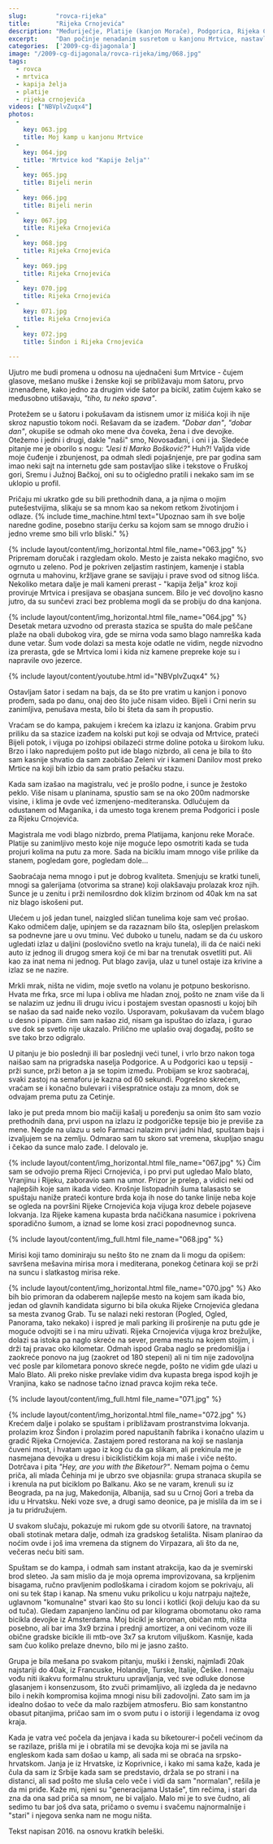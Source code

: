 ```yaml
---
slug:        "rovca-rijeka"
title:       "Rijeka Crnojevića"
description: "Međuriječje, Platije (kanjon Morače), Podgorica, Rijeka Crnojevića"
excerpt:     "Dan počinje nenadanim susretom u kanjonu Mrtvice, nastavlja prženjem na magistrali i završava novim nenadanim susretom u Rijeci Crnojevića." 
categories:  ['2009-cg-dijagonala']
image: "/2009-cg-dijagonala/rovca-rijeka/img/068.jpg"
tags:
  - rovca
  - mrtvica
  - kapija želja
  - platije
  - rijeka crnojevića
videos: ["NBVplvZuqx4"]
photos:
  -
    key: 063.jpg
    title: Moj kamp u kanjonu Mrtvice
  -
    key: 064.jpg
    title: 'Mrtvice kod "Kapije želja"'
  -
    key: 065.jpg
    title: Bijeli nerin
  -
    key: 066.jpg
    title: Bijeli nerin
  -
    key: 067.jpg
    title: Rijeka Crnojevića
  -
    key: 068.jpg
    title: Rijeka Crnojevića
  -
    key: 069.jpg
    title: Rijeka Crnojevića
  -
    key: 070.jpg
    title: Rijeka Crnojevića
  -
    key: 071.jpg
    title: Rijeka Crnojevića
  -
    key: 072.jpg
    title: Šinđon i Rijeka Crnojevića
    
---
```



Ujutro me budi promena u odnosu na ujednačeni šum Mrtvice - čujem glasove, mešano muške i ženske koji se približavaju 
mom šatoru, prvo iznenađene, kako jedno za drugim vide šator pa bicikl, zatim čujem kako se međusobno utišavaju, 
*"tiho, tu neko spava"*.

Protežem se u šatoru i pokušavam da istisnem umor iz mišića koji ih nije skroz napustio tokom noći. Rešavam da se izađem.
*"Dobar dan"*, *"dobar dan"*, okupiše se odmah oko mene dva čoveka, žena i dve devojke. Otežemo i jedni i drugi, dakle "naši" 
smo, Novosađani, i oni i ja. Sledeće pitanje me je oborilo s nogu: *"Jesi ti Marko Bošković?"* Huh?! Valjda vide moje čuđenje
i zbunjenost, pa odmah sledi pojašnjenje, pre par godina sam imao neki sajt na internetu gde sam postavljao slike i 
tekstove o Fruškoj gori, Sremu i Južnoj Bačkoj, oni su to očigledno pratili i nekako sam im se uklopio u profil.

Pričaju mi ukratko gde su bili prethodnih dana, a ja njima o mojim putešestvijima, slikaju se sa mnom kao sa nekom
retkom životinjom i odlaze.
{% include time_machine.html text="Upoznao sam ih sve bolje naredne godine, posebno stariju ćerku sa kojom sam se mnogo družio i jedno vreme smo bili vrlo bliski." %}

{% include layout/content/img_horizontal.html file_name="063.jpg" %}
Pripremam doručak i razgledam okolo. Mesto je zaista nekako magično, svo ogrnuto u zeleno. Pod je pokriven zeljastim rastinjem,
kamenje i stabla ogrnuta u mahovinu, kržljave grane se savijaju i prave svod od sitnog lišća. Nekoliko metara dalje je mali kameni 
prerast - "kapija želja" kroz koji proviruje Mrtvica i presijava se obasjana suncem. Bilo je već dovoljno kasno jutro, da
su sunčevi zraci bez problema mogli da se probiju do dna kanjona.

{% include layout/content/img_horizontal.html file_name="064.jpg" %}
Desetak metara uzvodno od prerasta stazica se spušta do male peščane plaže na obali dubokog vira, gde se mirna voda samo
blago namreška kada dune vetar. Šum vode dolazi sa mesta koje odatle ne vidim, negde nizvodno iza prerasta, gde se Mrtvica
lomi i kida niz kamene prepreke koje su i napravile ovo jezerce.

{% include layout/content/youtube.html id="NBVplvZuqx4" %}

Ostavljam šator i sedam na bajs, da se što pre vratim u kanjon i ponovo prođem, sada po danu, onaj deo što juče nisam video. Bijeli
i Crni nerin su zanimljiva, penušava mesta, bilo bi šteta da sam ih propustio. 

Vraćam se do kampa, pakujem i krećem ka izlazu iz kanjona. Grabim prvu priliku da sa stazice izađem na kolski put koji se odvaja od
Mrtvice, prateći Bijeli potok, i vijuga po izohipsi obilazeći strme doline potoka u širokom luku. Brzo i lako napredujem pošto 
put ide blago nizbrdo, ali cena je bila to što sam kasnije shvatio da sam zaobišao Zeleni vir i kameni Danilov most preko 
Mrtice na koji bih izbio da sam pratio pešačku stazu.

Kada sam izašao na magistralu, već je prošlo podne, i sunce je žestoko peklo. Više nisam u planinama, spustio sam se na oko 
200m nadmorske visine, i klima je ovde već izmenjeno-mediteranska. Odlučujem da odustanem od Maganika, i da umesto toga 
krenem prema Podgorici i posle za Rijeku Crnojevića.

Magistrala me vodi blago nizbrdo, prema Platijama, kanjonu reke Morače. Platije su zanimljivo mesto koje nije moguće lepo 
osmotriti kada se tuda projuri kolima na putu za more. Sada na biciklu imam mnogo više prilike da stanem, pogledam gore,
pogledam dole...

Saobraćaja nema mnogo i put je dobrog kvaliteta. Smenjuju se kratki tuneli, mnogi sa galerijama (otvorima sa strane)
koji olakšavaju prolazak kroz njih. Sunce je u zenitu i prži nemilosrdno dok klizim brzinom od 40ak km na sat niz
blago iskošeni put. 

Ulećem u još jedan tunel, naizgled sličan tunelima koje sam već prošao. Kako odmičem dalje, 
upinjem se da razaznam bilo šta, oslepljen prelaskom sa podnevne jare u ovu tminu. Već duboko u tunelu, nadam se da ću 
uskoro ugledati izlaz u daljini (poslovično svetlo na kraju tunela), ili da će naići neki auto iz 
jednog ili drugog smera koji će mi bar na trenutak osvetliti put. Ali kao za inat nema ni jednog. Put blago zavija, ulaz u
tunel ostaje iza krivine a izlaz se ne nazire. 

Mrkli mrak, ništa ne vidim, moje svetlo na volanu je potpuno beskorisno.
Hvata me frka, srce mi lupa i obliva me hladan znoj, pošto ne znam više da li se nalazim uz jednu ili drugu ivicu i postajem svestan
opasnosti u kojoj bih se našao da sad naiđe neko vozilo. Usporavam, pokušavam da vučem blago u desno i pipam. čim sam
našao zid, nisam ga ispuštao do izlaza, i gurao sve dok se svetlo nije ukazalo. Prilično me uplašio ovaj događaj, pošto
se sve tako brzo odigralo.

U pitanju je bio poslednji ili bar poslednji veći tunel, i vrlo brzo nakon toga naišao sam na prigradska naselja Podgorice.
A u Podgorici kao u tepsiji - prži sunce, prži beton a ja se topim između. Probijam se kroz saobraćaj, svaki zastoj na 
semaforu je kazna od 60 sekundi. Pogrešno skrećem, vraćam se i konačno bulevari i višespratnice ostaju za mnom, dok se 
odvajam prema putu za Cetinje.

Iako je put preda mnom bio mačiji kašalj u poređenju sa onim što sam vozio prethodnih dana, prvi uspon na izlazu iz 
podgoričke tepsije bio je previše za mene. Negde na ulazu u selo Farmaci nalazim prvi jadni
hlad, spuštam bajs i izvaljujem se na zemlju. Odmarao sam tu skoro sat vremena, skupljao snagu i čekao da sunce malo zađe.
I delovalo je. 

{% include layout/content/img_horizontal.html file_name="067.jpg" %}
Čim sam se odvojio prema Rijeci Crnojevića, i po prvi put ugledao Malo blato, Vranjinu i Rijeku, zaboravio sam na umor.
Prizor je prelep, a vidici neki od najlepših koje sam ikada video. Krošnje listopadnih šuma talasasto se spuštaju naniže
prateći konture brda koja ih nose do tanke linije neba koje se ogleda na površini Rijeke Crnojevića koja vijuga kroz debele
pojaseve lokvanja. Iza Rijeke kamena kupasta brda načičkana nasumice i pokrivena sporadično šumom, a iznad se lome kosi zraci
popodnevnog sunca. 

{% include layout/content/img_full.html file_name="068.jpg" %}

Mirisi koji tamo dominiraju su nešto što ne znam da li mogu da opišem: savršena mešavina mirisa mora i mediterana, ponekog
četinara koji se prži na suncu i slatkastog mirisa reke.

{% include layout/content/img_horizontal.html file_name="070.jpg" %}
Ako bih bio primoran da odaberem najlepše mesto na kojem sam ikada bio, jedan od glavnih kandidata sigurno bi bila okuka
Rijeke Crnojevića gledana sa mesta zvanog Grab. Tu se nalazi neki restoran (Pogled, Ogled, Panorama, tako nekako) i ispred je mali 
parking ili proširenje na putu gde je moguće odvojiti se i na miru uživati. Rijeka Crnojevića vijuga kroz brežuljke,
dolazi sa istoka pa naglo skreće na sever, prema mestu na kojem stojim, i drži taj pravac oko kilometar. Odmah ispod
Graba naglo se predomišlja i zaokreće ponovo na jug (zaokret od 180 stepeni) ali ni tim nije zadovoljna već posle par
kilometara ponovo skreće negde, pošto ne vidim gde ulazi u Malo Blato. Ali preko niske prevlake vidim dva kupasta brega
ispod kojih je Vranjina, kako se nadnose tačno iznad pravca kojim reka teče.

{% include layout/content/img_full.html file_name="071.jpg" %}

{% include layout/content/img_horizontal.html file_name="072.jpg" %}
Krećem dalje i polako se spuštam i približavam prostranstvima lokvanja. prolazim kroz Šinđon i prolazim pored napuštanih
fabrika i konačno ulazim u gradić Rijeka Crnojevića. Zastajem pored restorana na koji se naslanja čuveni most, i hvatam
ugao iz kog ću da ga slikam, ali prekinula me je nasmejana devojka u dresu i biciklističkim koja mi maše i viče nešto.
Dotrčava i pita *"Hey, are you with the Biketour?"*. Nemam pojma o čemu priča, ali mlada Čehinja mi je ubrzo sve objasnila:
grupa stranaca skupila se i krenula na put biciklom po Balkanu. Ako se ne varam, krenuli su iz Beograda, pa na jug, Makedonija,
Albanija, sad su u Crnoj Gori a treba da idu u Hrvatsku. Neki voze sve, a drugi samo deonice, pa je mislila da im se i ja
tu pridružujem.

U svakom slučaju, pokazuje mi rukom gde su otvorili šatore, na travnatoj obali stotinak metara dalje, odmah iza gradskog 
šetališta. Nisam planirao da noćim ovde i još ima vremena da stignem do Virpazara, ali što da ne, večeras neću biti sam.

Spuštam se do kampa, i odmah sam instant atrakcija, kao da je svemirski brod sleteo. Ja sam mislio da je moja oprema 
improvizovana, sa krpljenim bisagama, ručno pravljenim podloškama i ciradom kojom se pokrivaju, ali oni su tek štap i kanap.
Na smenu vuku prikolicu u koju natrpaju najteže, uglavnom "komunalne" stvari kao što su lonci i kotlići (koji deluju kao da 
su od tuča). Gledam zapanjeno lančinu od par kilograma obomotanu oko rama bicikla devojke iz Amsterdama. Moj bicikl je
skroman, običan mtb, ništa posebno, ali bar ima 3x9 brzina i prednji amortizer, a oni većinom voze ili obične gradske 
bicikle ili mtb-ove 3x7 sa krutom viljuškom. Kasnije, kada sam čuo koliko prelaze dnevno, bilo mi je jasno zašto.
 
Grupa je bila mešana po svakom pitanju, muški i ženski, najmlađi 20ak najstariji do 40ak, iz Francuske, Holandije, Turske, 
Italije, Češke. I nemaju vođu niti ikakvu formalnu strukturu upravljanja, već sve odluke donose glasanjem i konsenzusom,
što zvuči primamljivo, ali izgleda da je nedavno bilo i nekih kompromisa kojima mnogi nisu bili zadovoljni. Zato sam im 
ja idealno došao to veče da malo razbijem atmosferu. Bio sam konstantno obasut pitanjima, pričao sam im o svom putu i
o istoriji i legendama iz ovog kraja.

Kada je vatra već počela da jenjava i kada su biketourer-i počeli većinom da se razilaze, prišla mi je 
i obratila mi se devojka koja mi se javila na engleskom kada sam došao u kamp, ali sada mi se obraća na srpsko-hrvatskom.
Janja je iz Hrvatske, iz Koprivnice, i kako mi sama kaže, kada je čula da sam iz Srbije kada sam se predstavio, držala
se po strani i na distanci, ali sad pošto me sluša celo veče i vidi da sam "normalan", rešila je da mi priđe. Kaže mi,
njeni su "generacijama Ustaše", tim rečima, i stari da zna da ona sad priča sa mnom, ne bi valjalo. Malo mi je to sve 
čudno, ali sedimo tu bar još dva sata, pričamo o svemu i svačemu najnormalnije i "stari" i njegova senka nam ne mogu ništa.

<span class="caption text-muted pull-right">Tekst napisan 2016. na osnovu kratkih beleški.</span>